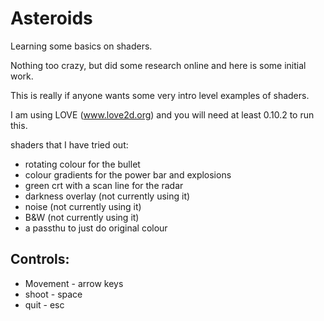 # Asteroids

Learning some basics on shaders.

Nothing too crazy, but did some research online and here is some initial work.

This is really if anyone wants some very intro level examples of shaders.

I am using LOVE (www.love2d.org) and you will need at least 0.10.2 to run this.

shaders that I have tried out:
- rotating colour for the bullet
- colour gradients for the power bar and explosions
- green crt with a scan line for the radar
- darkness overlay (not currently using it)
- noise (not currently using it)
- B&W (not currently using it)
- a passthu to just do original colour

## Controls:
- Movement - arrow keys
- shoot - space
- quit - esc
